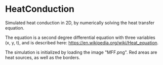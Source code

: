 # HeatConduction
Simulated heat conduction in 2D, by numerically solving the heat transfer equation.

The equation is a second degree differential equation with three variables (x, y, t), and is described here: https://en.wikipedia.org/wiki/Heat_equation.

The simulation is initialized by loading the image "MFF.png". Red areas are heat sources, as well as the borders.
